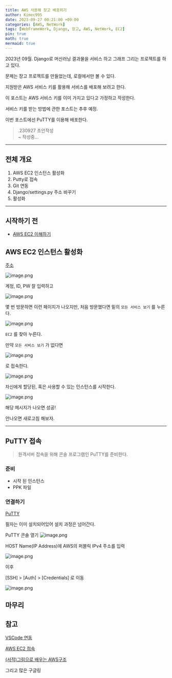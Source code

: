 ```yaml
---
title: AWS 사용해 장고 배포하기
author: Kimec995
date: 2023-09-27 00:21:00 +09:00
categories: [AWS, NetWork]
tags: [WebFrameWork, Django, 장고, AWS, NetWork, EC2]
pin: true
math: true
mermaid: true
---
```


2023년 09월. Django로 머신러닝 결과물을 서비스 하고 그래프 그리는 프로젝트를 하고 있다.

문제는 장고 프로젝트를 만들었는데, 로컬에서만 볼 수 있다.

지원받은 AWS 서비스 키를 활용해 서비스를 배포해 보려고 한다.

이 포스트는 AWS 서비스 키를 이미 가지고 있다고 가정하고 작성한다.

서비스 키를 받는 방법에 관한 포스트는 추후 예정.

이번 포스트에선 PuTTY를 이용해 배포한다.

> .230927 초안작성\
> ~ 작성중...

--- 

## 전체 개요

1. AWS EC2 인스턴스 활성화
2. Putty로 접속
3. Git 연동
4. Django/settings.py 주소 바꾸기
5. 활성화

---
## 시작하기 전

- [AWS EC2 이해하기](https://kimec995.github.io/posts/AWS-EC2-%EC%9D%B4%ED%95%B4%ED%95%98%EA%B8%B0/)


## AWS EC2 인스턴스 활성화

[주소](https://us-east-2.signin.aws.amazon.com/oauth?response_type=code&client_id=arn%3Aaws%3Asignin%3A%3A%3Aconsole%2Fcanvas&redirect_uri=https%3A%2F%2Fconsole.aws.amazon.com%2Fconsole%2Fhome%3FhashArgs%3D%2523%26isauthcode%3Dtrue%26state%3DhashArgsFromTB_us-east-2_5bcfd6701ed2937f&forceMobileLayout=0&forceMobileApp=0&code_challenge=JMJmc_GG7LC7U3ZlvCXGoynEnsSohaOxZl9Shqe2FfE&code_challenge_method=SHA-256)


![image.png](/\assets\img\postimg\AWS_EC2_Con\AWS_EC2_Con01.png)

계정, ID, PW 잘 입력하고

![image.png](/\assets\img\postimg\AWS_EC2_Con\AWS_EC2_Con02.png)

몇 번 방문하면 이런 페이지가 나오지만, 처음 방문했다면 밑의 `모든 서비스 보기` 를 누른다.

![image.png](/\assets\img\postimg\AWS_EC2_Con\AWS_EC2_Con03.png)

`EC2` 를 찾아 누른다.

만약 `모든 서비스 보기` 가 없다면

![image.png](/\assets\img\postimg\AWS_EC2_Con\AWS_EC2_Con04.png)

로 접속한다.

![image.png](/\assets\img\postimg\AWS_EC2_Con\AWS_EC2_Con05.png)

자신에게 할당된, 혹은 사용할 수 있는 인스턴스를 시작한다.

![image.png](/\assets\img\postimg\AWS_EC2_Con\AWS_EC2_Con07.png)

해당 메시지가 나오면 성공!

안나오면 새로고침 해보자.

---

## PuTTY 접속
> 원격서버 접속을 위해 콘솔 프로그램인 PuTTY를 준비한다.

### 준비

- 시작 된 인스턴스
- PPK 파일

### 연결하기

[PuTTY](https://www.putty.org/)

필자는 이미 설치되어있어 설치 과정은 넘어간다.

PuTTY 콘솔 열기
![image.png](/\assets\img\postimg\AWS_EC2_Con\AWS_EC2_Con08.png)


HOST Name(IP Address)에 AWS의 퍼블릭 IPv4 주소를 입력

![image.png](/\assets\img\postimg\AWS_EC2_Con\AWS_EC2_Con09.png)

이후

[SSH] > [Auth] > [Credentials] 로 이동

![image.png](/\assets\img\postimg\AWS_EC2_Con\AWS_EC2_Con10.png)




## 마무리

## 참고
[VSCode 연동](https://dschloe.github.io/aws/2023/09/vscode_aws_conn/)

[AWS EC2 접속](https://dschloe.github.io/aws/2023/09/aws_server_conn/)

[(서적)그림으로 배우는 AWS구조](https://product.kyobobook.co.kr/detail/S000201988863)

그리고 많은 구글링